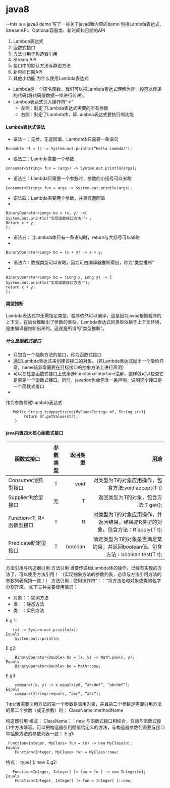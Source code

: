 # java8
--this is a java8 demo
写了一些关于java8新内容的demo
包括Lambda表达式、StreamAPI、Optional容器类、新时间和日期的API

1. Lambda表达式
2. 函数式接口
3. 方法引用于构造器引用
4. Stream API
5. 接口中的默认方法与静态方法
6. 新时间日期API
7. 其他小功能
为什么使用Lambda表达式
* Lambda是一个匿名函数，我们可以把Lambda表达式理解为是一段可以传递的代码(将代码像数据一样进行传递)。
* Lambda表达式引入操作符”->”
    * 左侧：制定了Lambda表达式需要的所有参数
    * 右侧：制定了Lambda体，即Lambda表达式要执行的功能

#### Lambda表达式语法
* 语法一：无参，无返回值，Lambda体只需要一条语句

```
Runnable r1 = () -> System.out.println(“Hello Lambda!");
```

* 语法二：Lambda需要一个参数

```
Consumer<String> fun = (args) -> System.out.println(args); 
```

* 语法三：Lambda只需要一个参数时，参数的小括号可以省略

```
Consumer<String> fun = args -> System.out.println(args);
```

* 语法四：Lambda需要两个参数，并且有返回值
* 

```
BinaryOperator<Long> bo = (x, y) ->{
System.out.println("实现函数接口方法!”）;
Return x + y;
};
```

* 语法五：当Lambda体只有一条语句时，return与大括号可以省略
* 

```
BinaryOperator<Long> bo = (x + y) -> x + y;
```

* 语法六：数据类型可以省略，因为可由编译器推断得出，称为”类型推断”
* 

```
BinaryOperator<Long> bo = (Long x, Long y) -> {
System.out.println("实现函数接口方法!”);
return x + y;
};
```

#### 类型推断
Lambda表达式中无需指定类型，程序依然可以编译，这是因为javac根据程序的上下文，在后台推断出了参数的类型。Lambda表达式的类型依赖于上下文环境，是由编译器推断出来的。这就是所谓的”类型推断”。
##### 什么是函数式接口
* 只包含一个抽象方法的接口，称为函数式接口
* 通过Lambda表达式来创建该接口的对象。（若Lambda表达式抛出一个受检异常，name该异常需要在目标接口的抽象方法上进行声明）
* 可以在任意函数式接口上使用@FunctionalInterface注解，这样做可以检查它是否是一个函数式接口。同时，javadoc也会包含一条声明，说明这个接口是一个函数式接口
* 


作为参数传递Lambda表达式
 

```
   Public String toUpperString(MyFunc<String> mf, String str){
        return mf.getValue(str);    
    }
```

#### java内置四大核心函数式接口
|函数式接口                  | 参数类型 | 返回类型 | 用途|
| ------------------------ |:-------:| -------:|---:|
|   Consumer<T>消费型接口    |   T     |   void  |对类型为T的对象应用操作，包含方法:void  accept(T t)|
|    Supplier<T>供给型接口   | 无      |   T     |返回类型为T的对象，包含方法:T get();|
|   Function<T, R>函数型接口 | T       |   R     |对类型为T的对象应用操作，并返回结果。结果是R类型的对象。包含方法：R apply(T t);|
|   Predicate<T>断定型接口   |T        |  boolean|确定类型为T的对象是否满足某约束，并返回boolean值。包含方法：boolean test(T t);|



方法引用与构造器引用
方法引用
当要传递给Lambda体的操作，已经有实现的方法了，可以使用方法引用！
（实现抽象方法的参数列表，必须与方法引用方法的参数列表保持一致！）
方法引用：使用操作符”：：“将方法名和对象或类的名字分割开来。
如下三种主要使用情况：
* 对象：：实例方法
* 类：：静态方法
* 类：：实例方法

E.g 1:
 

```
   (x) -> System.out.println(x);
Equals 
    System.out::println;
```

E.g2:

```
    BinaryOperator<Double> bo = (x, y) -> Math.pow(x, y);
Equals
    BinaryOperator<Double> bo = Math::pow;
```

E.g3:

```
    compare((x, y) -> x.equals(y0, “abcdef”, “abcdef”);
Equals
    compare(String::equals, “abc”, “abc”);
```

Tips:当需要引用方法的第一个参数是调用对象，并且第二个参数是需要引用方法的第二个参数（或无参数）时： ClassName::methodName

构造器引用
格式： ClassName：：new
与函数式接口相结合，自动与函数式接口中方法兼容。可以把构造器引用赋值给定义的方法，与构造器参数列表要与接口中抽象方法的参数列表一致！
E.g1:
   

```
 Function<Integer, MyClass> fun = (n) -> new MyClass(n);
Equals
    Function<Integer, MyClass> fun = MyClass::new;
```

格式： type[ ]::new
E.g2:
 

```
   Function<Integer, Integer[ ]> fun = (n ) -> new Integer[n];
Equals
    Function<Integer, Integer[ ]> fun = Integer[ ]::new;
```


